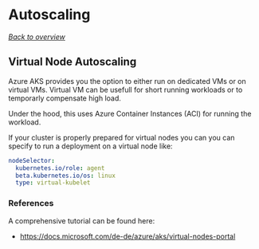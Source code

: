 # Autoscaling

[_Back to overview_](README.md)

## Virtual Node Autoscaling

Azure AKS provides you the option to either run on dedicated VMs or on virtual VMs.
Virtual VM can be usefull for short running workloads or to temporarly compensate high load.

Under the hood, this uses Azure Container Instances (ACI) for running the workload.

If your cluster is properly prepared for virtual nodes you can you can specify to run a deployment on a virtual node like:

```yaml
nodeSelector:
  kubernetes.io/role: agent
  beta.kubernetes.io/os: linux
  type: virtual-kubelet
```

### References

A comprehensive tutorial can be found here:

- https://docs.microsoft.com/de-de/azure/aks/virtual-nodes-portal

